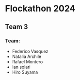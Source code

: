 # Flockathon 2024
## Team 3

### Team:
* Federico Vasquez 
* Natalia Archile
* Rafael Montero
* Ian solari
* Hiro Suyama